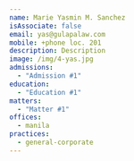 ```yaml
---
name: Marie Yasmin M. Sanchez
isAssociate: false
email: yas@gulapalaw.com
mobile: +phone loc. 201
description: Description
image: /img/4-yas.jpg
admissions:
  - "Admission #1"
education:
  - "Education #1"
matters:
  - "Matter #1"
offices:
  - manila
practices:
  - general-corporate
---
```

